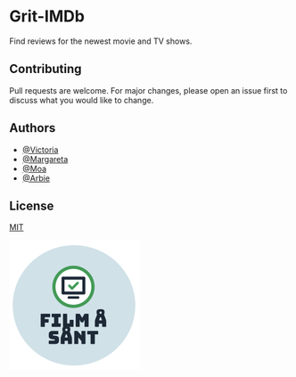 # Grit-IMDb

Find reviews for the newest movie and TV shows.

## Contributing

Pull requests are welcome. For major changes, please open an issue first to discuss what you would like to change.

## Authors

- [@Victoria](https://github.com/VctoriaQ)
- [@Margareta](https://github.com/margareta75)
- [@Moa](https://github.com/moa.rudsater1)
- [@Arbie](https://github.com/ArbieTech)

## License

[MIT](https://choosealicense.com/licenses/mit/)

![Logo](/img/logga.png)
